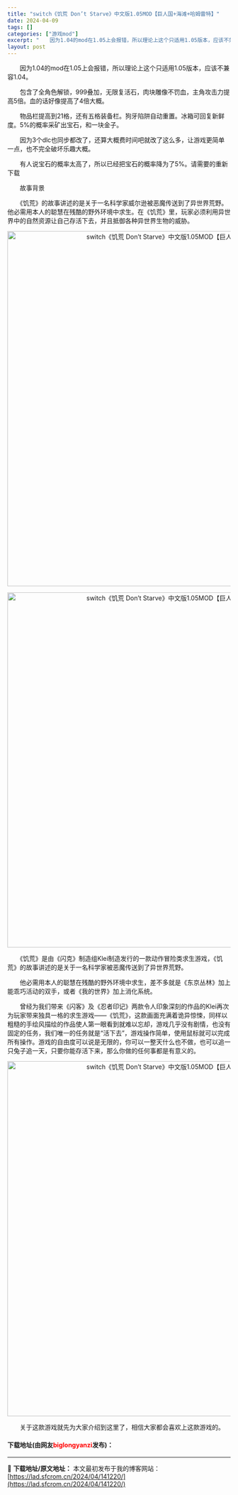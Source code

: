 ```yaml
---
title: "switch《饥荒 Don’t Starve》中文版1.05MOD【巨人国+海滩+哈姆雷特】"
date: 2024-04-09
tags: []
categories: ["游戏mod"]
excerpt: "　　因为1.04的mod在1.05上会报错，所以理论上这个只适用1.05版本，应该不兼容1.04。 　　包含了全角色解锁，999叠加，无限复活石，肉块雕像不罚血，主角攻击力提高5倍。血的话好像提高了4倍大概。 　　物品栏提高到21格，还有五格装备栏。狗牙陷阱自动重置。冰箱可回复新鲜度。5%的概率采矿&hellip;"
layout: post
---
```


 <p>　　因为1.04的mod在1.05上会报错，所以理论上这个只适用1.05版本，应该不兼容1.04。</p> <p>　　包含了全角色解锁，999叠加，无限复活石，肉块雕像不罚血，主角攻击力提高5倍。血的话好像提高了4倍大概。</p> <p>　　物品栏提高到21格，还有五格装备栏。狗牙陷阱自动重置。冰箱可回复新鲜度。5%的概率采矿出宝石，和一块金子。</p> <p>　　因为3个dlc也同步都改了，还算大概费时间吧就改了这么多，让游戏更简单一点，也不完全破坏乐趣大概。</p> <p>　　有人说宝石的概率太高了，所以已经把宝石的概率降为了5%。请需要的重新下载</p> <p>　　故事背景</p> <p>　　《饥荒》的故事讲述的是关于一名科学家威尔逊被恶魔传送到了异世界荒野。他必需用本人的聪慧在残酷的野外环境中求生。在《饥荒》里，玩家必须利用异世界中的自然资源让自己存活下去，并且抵御各种异世界生物的威胁。</p> <p align="center"><img align="" border="0" src="https://lad.sfcrom.cn/wp-content/uploads/2024/04/20240409_661501fbf121c.webp" width="800" alt="switch《饥荒 Don’t Starve》中文版1.05MOD【巨人国+海滩+哈姆雷特】" /></p> <p align="center"><img align="" border="0" src="https://lad.sfcrom.cn/wp-content/uploads/2024/04/20240409_661501fc81cc0.webp" width="800" alt="switch《饥荒 Don’t Starve》中文版1.05MOD【巨人国+海滩+哈姆雷特】" /></p> <p>　　《饥荒》是由《闪克》制造组Klei制造发行的一款动作冒险类求生游戏，《饥荒》的故事讲述的是关于一名科学家被恶魔传送到了异世界荒野。</p> <p>　　他必需用本人的聪慧在残酷的野外环境中求生，差不多就是《东京丛林》加上能乖巧活动的双手，或者《我的世界》加上消化系统。</p> <p>　　曾经为我们带来《闪客》及《忍者印记》两款令人印象深刻的作品的Klei再次为玩家带来独具一格的求生游戏&mdash;&mdash;《饥荒》，这款画面充满着诡异惊悚，同样以粗糙的手绘风描绘的作品使人第一眼看到就难以忘却，游戏几乎没有剧情，也没有固定的任务，我们唯一的任务就是&ldquo;活下去&rdquo;，游戏操作简单，使用鼠标就可以完成所有操作。游戏的自由度可以说是无限的，你可以一整天什么也不做，也可以追一只兔子追一天，只要你能存活下来，那么你做的任何事都是有意义的。</p> <p align="center"><img align="" border="0" src="https://lad.sfcrom.cn/wp-content/uploads/2024/04/20240409_661501fcea8e5.webp" width="800" alt="switch《饥荒 Don’t Starve》中文版1.05MOD【巨人国+海滩+哈姆雷特】" /></p> <p>　　关于这款游戏就先为大家介绍到这里了，相信大家都会喜欢上这款游戏的。</p> <p><h4>下载地址(由网友<font color="red">biglongyanzi</font>发布)：</h4></p> 

---
📖 **下载地址/原文地址：** 本文最初发布于我的博客网站：[https://lad.sfcrom.cn/2024/04/141220/](https://lad.sfcrom.cn/2024/04/141220/)
